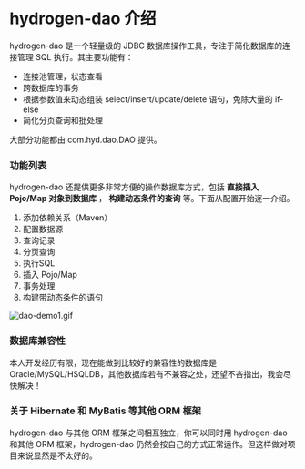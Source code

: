 # hydrogen-dao 介绍

hydrogen-dao 是一个轻量级的 JDBC 数据库操作工具，专注于简化数据库的连接管理 SQL 执行。其主要功能有：

* 连接池管理，状态查看
* 跨数据库的事务
* 根据参数值来动态组装 select/insert/update/delete 语句，免除大量的 if-else
* 简化分页查询和批处理

大部分功能都由 com.hyd.dao.DAO 提供。

### 功能列表

hydrogen-dao 还提供更多非常方便的操作数据库方式，包括 **直接插入 Pojo/Map 对象到数据库** ， **构建动态条件的查询** 等。下面从配置开始逐一介绍。

1. 添加依赖关系（Maven）
1. 配置数据源
1. 查询记录
1. 分页查询
1. 执行SQL
1. 插入 Pojo/Map
1. 事务处理
1. 构建带动态条件的语句

![dao-demo1.gif](http://git.oschina.net/uploads/images/2015/0322/171100_27e64522_298739.gif)

### 数据库兼容性

本人开发经历有限，现在能做到比较好的兼容性的数据库是 Oracle/MySQL/HSQLDB，其他数据库若有不兼容之处，还望不吝指出，我会尽快解决！

### 关于 Hibernate 和 MyBatis 等其他 ORM 框架

hydrogen-dao 与其他 ORM 框架之间相互独立，你可以同时用 hydrogen-dao 和其他 ORM 框架，hydrogen-dao 仍然会按自己的方式正常运作。但这样做对项目来说显然是不太好的。
